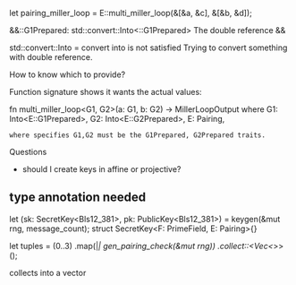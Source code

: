 let pairing_miller_loop = E::multi_miller_loop(&[&a, &c], &[&b, &d]);

&&<E as ark_ec::pairing::Pairing>::G1Prepared: std::convert::Into<<E as ark_ec::pairing::Pairing>::G1Prepared>
The double reference && 

std::convert::Into = convert into is not satisfied
Trying to convert something with double reference.

How to know which to provide?

Function signature shows it wants the actual values:

fn multi_miller_loop<G1, G2>(a: G1, b: G2) -> MillerLoopOutput<E>
where
    G1: Into<E::G1Prepared>,
    G2: Into<E::G2Prepared>,
    E: Pairing,


    where specifies G1,G2 must be the G1Prepared, G2Prepared traits.


Questions
- should I create keys in affine or projective?

## type annotation needed
let (sk: SecretKey<Bls12_381>, pk: PublicKey<Bls12_381>) = keygen(&mut rng, message_count);
struct SecretKey<F: PrimeField, E: Pairing>{}


   let tuples = (0..3)
            .map(|_| gen_pairing_check(&mut rng))
            .collect::<Vec<_>>();
        

collects into a vector
